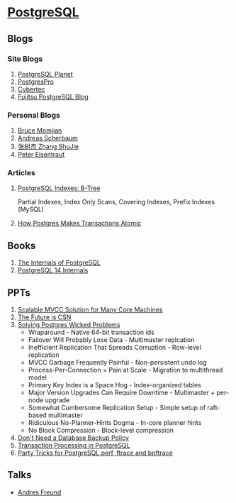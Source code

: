 # [PostgreSQL][]

## Blogs

### Site Blogs

1. [PostgreSQL Planet](https://planet.postgresql.org/)
2. [PostgresPro](https://postgrespro.com/blog)
3. [Cybertec](https://www.cybertec-postgresql.com/en/blog/)
4. [Fujitsu PostgreSQL Blog](https://www.postgresql.fastware.com/blog)

### Personal Blogs

1. [Bruce Momjian](https://momjian.us/)
2. [Andreas Scherbaum](https://andreas.scherbaum.la/)
3. [张树杰 Zhang ShuJie](http://zhangshujie.cn/)
4. [Peter Eisentraut](http://peter.eisentraut.org/)


### Articles

1. [PostgreSQL Indexes: B-Tree](https://commandprompt.com/education/postgresql-indexes-b-tree/)

   Partial Indexes, Index Only Scans, Covering Indexes, Prefix Indexes (MySQL)

2. [How Postgres Makes Transactions Atomic](https://brandur.org/postgres-atomicity)


## Books

1. [The Internals of PostgreSQL](https://www.interdb.jp/pg/)
2. [PostgreSQL 14 Internals](https://postgrespro.com/community/books/internals)


## PPTs

1. [Scalable MVCC Solution for Many Core Machines](https://www.pgcon.org/2015/schedule/events/810.en.html)
2. [The Future is CSN](https://postgrespro.ru/media/2019/10/26/future_is_csn.pdf)
3. [Solving Postgres Wicked Problems](https://www.socallinuxexpo.org/sites/default/files/presentations/solving-postgres-wicked-problems.pdf)
   * Wraparound - Native 64-bit transaction ids
   * Failover Will Probably Lose Data - Multimaster replcation
   * Inefficient Replication That Spreads Corruption - Row-level replication
   * MVCC Garbage Frequently Painful - Non-persistent undo log
   * Process-Per-Connection = Pain at Scale - Migration to multithread model
   * Primary Key Index is a Space Hog - Index-organized tables
   * Major Version Upgrades Can Require Downtime - Multimaster + per-node upgrade
   * Somewhat Cumbersome Replication Setup - Simple setup of raft-based multimaster
   * Ridiculous No-Planner-Hints Dogma - In-core planner hints
   * No Block Compression - Block-level compression
4. [Don't Need a Database Backup Policy](https://www.postgresql.eu/events/pgdaymed2023/sessions/session/4506/slides/375/Don't%20Need%20DB%20Backup%20Policy%20V4.pdf)
5. [Transaction Processing in PostgreSQL](https://www.postgresql.org/files/developer/transactions.pdf)
6. [Party Tricks for PostgreSQL perf, ftrace and bpftrace](https://www.postgresql.eu/events/pgconfeu2022/sessions/session/3861/slides/325/Dmitrii_Dolgov_PGConf_EU_2022.pdf)


## Talks

* [Andres Freund](https://anarazel.de/talks/)


[PostgreSQL]: https://www.postgresql.org/docs/current/index.html
